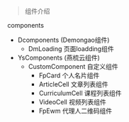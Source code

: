 > 组件介绍


components
* Dcomponents (Demongao组件)
    * DmLoading 页面loadding组件
* YsComponents (燕梳云组件)
    * CustomComponent 自定义组件
        * FpCard 个人名片组件
        * ArticleCell 文章列表组件
        * CurriculumCell 课程列表组件
        * VideoCell 视频列表组件
        * FpEwm 代理人二维码组件

